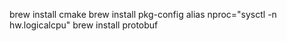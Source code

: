 brew install cmake
brew install pkg-config
alias nproc="sysctl -n hw.logicalcpu"
brew install protobuf
